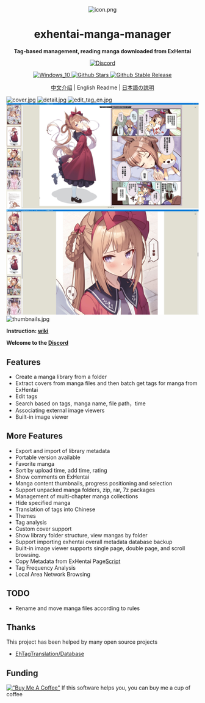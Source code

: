 <div align="center">

<img src="https://raw.githubusercontent.com/SchneeHertz/exhentai-manga-manager/master/public/icon.png" alt="icon.png" width="128"/>

# exhentai-manga-manager

**Tag-based management, reading manga downloaded from ExHentai**

<p>
  <a href="hhttps://discord.gg/pS9jR8C8f6">
    <img src="https://img.shields.io/badge/Discord-purple?style=flat-square" alt="Discord" />
  </a>
</p>

<p>
  <a href="https://www.electronjs.org/">
    <img src="https://img.shields.io/badge/require-Windows_10-blue?style=flat-square" alt="Windows_10" />
  </a>
  <a href="https://github.com/SchneeHertz/exhentai-manga-manager/stargazers">
    <img src="https://img.shields.io/github/stars/SchneeHertz/exhentai-manga-manager?style=flat-square&color=cornflowerblue" alt="Github Stars" />
  </a>
  <a href="https://github.com/SchneeHertz/exhentai-manga-manager/releases/latest">
    <img src="https://img.shields.io/github/v/release/SchneeHertz/exhentai-manga-manager?label=latest&style=flat-square&color=cornflowerblue" alt="Github Stable Release" />
  </a>
</p>

[中文介绍](https://github.com/SchneeHertz/exhentai-manga-manager/blob/master/README.md) | English Readme | [日本語の説明](https://github.com/SchneeHertz/exhentai-manga-manager/blob/master/README_JA.md)

</div>

![cover.jpg](https://raw.githubusercontent.com/SchneeHertz/exhentai-manga-manager/master/screenshots/cover_en.jpg)
![detail.jpg](https://raw.githubusercontent.com/SchneeHertz/exhentai-manga-manager/master/screenshots/detail_en.jpg)
![edit_tag_en.jpg](https://raw.githubusercontent.com/SchneeHertz/exhentai-manga-manager/master/screenshots/edit_tag_en.jpg)
![viewer.jpg](https://raw.githubusercontent.com/SchneeHertz/exhentai-manga-manager/master/screenshots/viewer.jpg)
![viewer2.jpg](https://raw.githubusercontent.com/SchneeHertz/exhentai-manga-manager/master/screenshots/viewer2.jpg)
![thumbnails.jpg](https://raw.githubusercontent.com/SchneeHertz/exhentai-manga-manager/master/screenshots/thumbnails.jpg)

**Instruction: [wiki](https://github.com/SchneeHertz/exhentai-manga-manager/wiki/English-Instruction)**

**Welcome to the [Discord](https://discord.gg/pS9jR8C8f6)**

## Features
- Create a manga library from a folder
- Extract covers from manga files and then batch get tags for manga from ExHentai
- Edit tags
- Search based on tags, manga name, file path，time
- Associating external image viewers
- Built-in image viewer

## More Features
- Export and import of library metadata
- Portable version available
- Favorite manga
- Sort by upload time, add time, rating
- Show comments on ExHentai
- Manga content thumbnails, progress positioning and selection
- Support unpacked manga folders, zip, rar, 7z packages
- Management of multi-chapter manga collections
- Hide specified manga
- Translation of tags into Chinese
- Themes
- Tag analysis
- Custom cover support
- Show library folder structure, view mangas by folder
- Support importing exhentai overall metadata database backup
- Built-in image viewer supports single page, double page, and scroll browsing.
- Copy Metadata from ExHentai Page[Script](https://sleazyfork.org/zh-CN/scripts/472321-%E6%8F%90%E5%8F%96e-hentai%E7%94%BB%E5%BB%8A%E5%85%83%E6%95%B0%E6%8D%AE)
- Tag Frequency Analysis
- Local Area Network Browsing

## TODO
- Rename and move manga files according to rules

## Thanks
This project has been helped by many open source projects

- [EhTagTranslation/Database](https://github.com/EhTagTranslation/Database)


## Funding
[!["Buy Me A Coffee"](https://www.buymeacoffee.com/assets/img/custom_images/orange_img.png)](https://www.buymeacoffee.com/schneehertz)
If this software helps you, you can buy me a cup of coffee